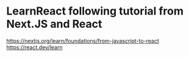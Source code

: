 # LearnReact following tutorial from Next.JS and React
https://nextjs.org/learn/foundations/from-javascript-to-react
https://react.dev/learn
